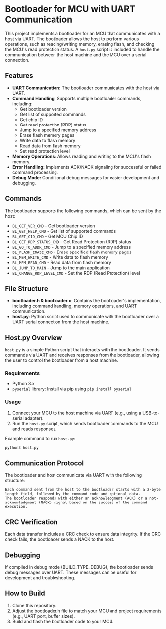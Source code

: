 # Bootloader for MCU with UART Communication

This project implements a bootloader for an MCU that communicates with a host via UART. The bootloader allows the host to perform various operations, such as reading/writing memory, erasing flash, and checking the MCU's read protection status. A `host.py` script is included to handle the communication between the host machine and the MCU over a serial connection.

## Features

- **UART Communication:** The bootloader communicates with the host via UART.
- **Command Handling:** Supports multiple bootloader commands, including:
  - Get bootloader version
  - Get list of supported commands
  - Get chip ID
  - Get read protection (RDP) status
  - Jump to a specified memory address
  - Erase flash memory pages
  - Write data to flash memory
  - Read data from flash memory
  - Set read protection level
- **Memory Operations:** Allows reading and writing to the MCU's flash memory.
- **Error Handling:** Implements ACK/NACK signaling for successful or failed command processing.
- **Debug Mode:** Conditional debug messages for easier development and debugging.

## Commands

The bootloader supports the following commands, which can be sent by the host:

- `BL_GET_VER_CMD` - Get bootloader version
- `BL_GET_HELP_CMD` - Get list of supported commands
- `BL_GET_CID_CMD` - Get MCU Chip ID
- `BL_GET_RDP_STATUS_CMD` - Get Read Protection (RDP) status
- `BL_GO_TO_ADDR_CMD` - Jump to a specified memory address
- `BL_FLASH_ERASE_CMD` - Erase specified flash memory pages
- `BL_MEM_WRITE_CMD` - Write data to flash memory
- `BL_MEM_READ_CMD` - Read data from flash memory
- `BL_JUMP_TO_MAIN` - Jump to the main application
- `BL_CHANGE_RDP_LEVEL_CMD` - Set the RDP (Read Protection) level

## File Structure

- **bootloader.h & bootloader.c**: Contains the bootloader's implementation, including command handling, memory operations, and UART communication.
- **host.py**: Python script used to communicate with the bootloader over a UART serial connection from the host machine.

## Host.py Overview

`host.py` is a simple Python script that interacts with the bootloader. It sends commands via UART and receives responses from the bootloader, allowing the user to control the bootloader from a host machine.

### Requirements

- Python 3.x
- `pyserial` library: Install via pip using `pip install pyserial`

### Usage

1. Connect your MCU to the host machine via UART (e.g., using a USB-to-serial adapter).
2. Run the `host.py` script, which sends bootloader commands to the MCU and reads responses.

Example command to run `host.py`:
```bash
python3 host.py
```

## Communication Protocol

The bootloader and host communicate via UART with the following structure:

    Each command sent from the host to the bootloader starts with a 2-byte length field, followed by the command code and optional data.
    The bootloader responds with either an acknowledgment (ACK) or a not-acknowledgment (NACK) signal based on the success of the command execution.

## CRC Verification

Each data transfer includes a CRC check to ensure data integrity. If the CRC check fails, the bootloader sends a NACK to the host.

## Debugging

If compiled in debug mode (BUILD_TYPE_DEBUG), the bootloader sends debug messages over UART. These messages can be useful for development and troubleshooting.

## How to Build

1. Clone this repository.
2. Adjust the bootloader.h file to match your MCU and project requirements (e.g., UART port, buffer sizes).
3. Build and flash the bootloader code to your MCU.